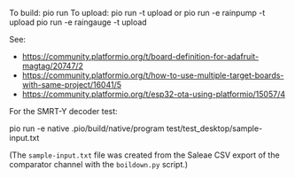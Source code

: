 To build:
 pio run
To upload:
 pio run -t upload
or
 pio run -e rainpump -t upload
 pio run -e raingauge -t upload

See:
* https://community.platformio.org/t/board-definition-for-adafruit-magtag/20747/2
* https://community.platformio.org/t/how-to-use-multiple-target-boards-with-same-project/16041/5
* https://community.platformio.org/t/esp32-ota-using-platformio/15057/4

For the SMRT-Y decoder test:

 pio run -e native
 .pio/build/native/program test/test_desktop/sample-input.txt

(The `sample-input.txt` file was created from the Saleae CSV export of the
comparator channel with the `boildown.py` script.)
